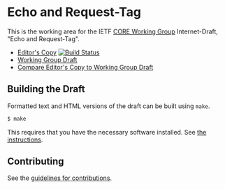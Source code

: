 # Echo and Request-Tag

This is the working area for the IETF [CORE Working Group](https://datatracker.ietf.org/wg/core/documents/) Internet-Draft, "Echo and Request-Tag".

* [Editor's Copy](https://core-wg.github.io/echo-request-tag/#go.draft-ietf-core-echo-request-tag.html) [![Build Status](https://travis-ci.org/core-wg/echo-request-tag.svg?branch=master)](https://travis-ci.org/core-wg/echo-request-tag)
* [Working Group Draft](https://tools.ietf.org/html/draft-ietf-core-echo-request-tag)
* [Compare Editor's Copy to Working Group Draft](https://core-wg.github.io/echo-request-tag/#go.draft-ietf-core-echo-request-tag.diff)


## Building the Draft

Formatted text and HTML versions of the draft can be built using `make`.

```sh
$ make
```

This requires that you have the necessary software installed.  See
[the instructions](https://github.com/martinthomson/i-d-template/blob/master/doc/SETUP.md).


## Contributing

See the
[guidelines for contributions](https://github.com/core-wg/echo-request-tag/blob/master/CONTRIBUTING.md).
